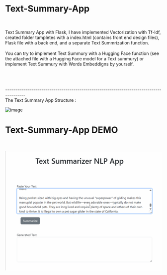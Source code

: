 # Text-Summary-App
<br />

Text Summary App with Flask, I have implemented Vectorization with Tf-Idf, created folder tampletes with a index.html (contains front end design files), Flask file with a back end, 
and a separate Text Summrization function.  
<br />
You can try to implement Text Summury with a Hugging Face function (see the attached file with a Hugging Face model for a Text summury) or implement Text Summury with Words Embeddigns by yourself.


<br />
<br />
<br />
 ----------------------------------------------------------------------------------------
 <br />
The Text Summary App Structure :

![image](https://github.com/AlbinaKrasykova/Text-Summary-App/assets/91033995/9d68525e-67c4-47d8-8a0a-17032433df7d)
<br />
# Text-Summary-App DEMO
<br />

![image](https://github.com/AlbinaKrasykova/Text-Summary-App/blob/main/Text_Summary_App_Demo_2.gif)

